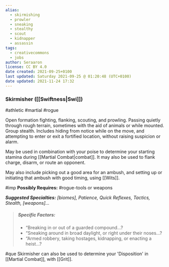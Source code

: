 ```yaml
---
alias:
  - skirmishing
  - prowler
  - sneaking
  - stealthy
  - scout
  - kidnapper
  - assassin
tags:
  - creativecommons
  - jobs
author: Seraaron
license: CC BY 4.0
date created: 2021-09-25+0100
last updated: Saturday 2021-09-25 @ 01:20:48 (UTC+0100)
date updated: 2021-11-24 17:32
---
```


### Skirmisher ([[Swiftness|Swi]])

#athletic #martial #rogue

Open formation fighting, flanking, scouting, and prowling. Passing quietly through rough terrain, sometimes with the aid of animals or while mounted. Group stealth. Includes hiding from notice while on the move, and attempting to enter or exit a fortified location, without raising suspicion or alarm.

May be used in combination with your poise to determine your starting stamina during [[Martial Combat|combat]]. It may also be used to flank charge, disarm, or route an opponent.

May also include picking out a good area for an ambush, and setting up or initiating that ambush with good timing, using [[Wits]].

#imp **Possibly Requires:** #rogue-tools or weapons

_**Suggested Specialties:** [biomes], Patience, Quick Reflexes, Tactics, Stealth, [weapons]..._

> ##### Specific Factors:
>
> - “Breaking in or out of a guarded compound...?
> - “Sneaking around in broad daylight, or right under their noses...?
> - “Armed robbery, taking hostages, kidnapping, or enacting a heist...?

#que Skirmisher can also be used to determine your 'Disposition' in [[Martial Combat]], with [[Grit]].
